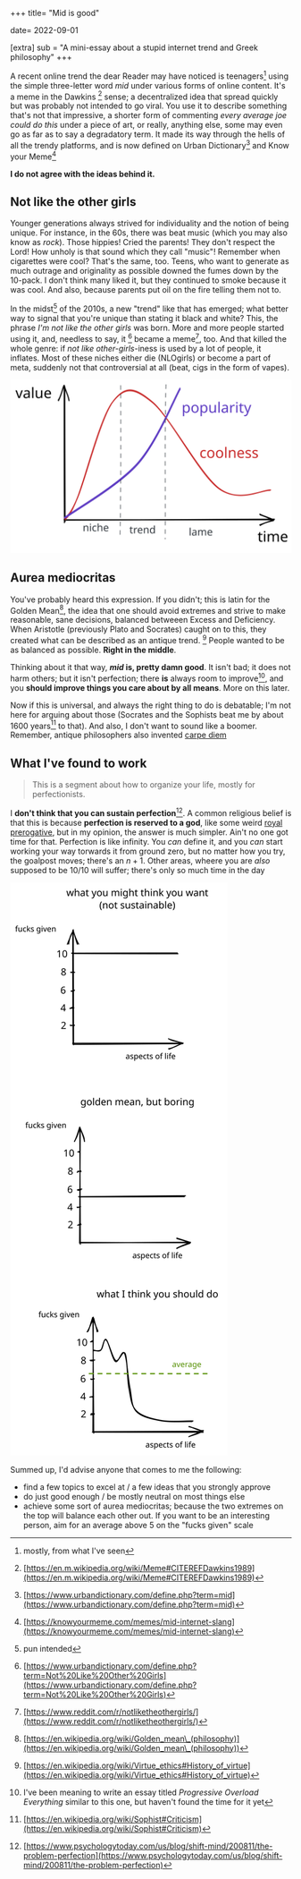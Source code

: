 +++
title= "Mid is good"

date= 2022-09-01

[extra]
sub = "A mini-essay about a stupid internet trend and Greek philosophy"
+++

A recent online trend the dear Reader may have noticed is teenagers[^1] using the simple three-letter word *mid* under various forms of online content. It's a meme in the Dawkins [^2] sense; a decentralized idea that spread quickly but was probably not intended to go viral. You use it to describe something that's not that impressive, a shorter form of commenting *every average joe could do this* under a piece of art, or really, anything else, some may even go as far as to say a degradatory term. It made its way through the hells of all the trendy platforms, and is now defined on Urban Dictionary[^3] and Know your Meme[^4]

**I do not agree with the ideas behind it.**

## Not like the other girls

Younger generations always strived for individuality and the notion of being unique. For instance, in the 60s, there was beat music (which you may also know as *rock*). Those hippies! Cried the parents! They don't respect the Lord! How unholy is that sound which they call "music"!
Remember when cigarettes were cool? That's the same, too. Teens, who want to generate as much outrage and originality as possible downed the fumes down by the 10-pack. I don't think many liked it, but they continued to smoke because it was cool. And also, because parents put oil on the fire telling them not to.

In the midst[^5] of the 2010s, a new "trend" like that has emerged; what better way to signal that you're unique than stating it black and white? This, the phrase *I'm not like the other girls* was born. More and more people started using it, and, needless to say, it [^6] became a meme[^7], too. And that killed the whole genre: if *not like other-girls*-iness is used by a lot of people, it inflates. Most of these niches either die (NLOgirls) or become a part of meta, suddenly not that controversial at all (beat, cigs in the form of vapes).

![How I imagine this works](./midisgood-1.svg)

## Aurea mediocritas

You've probably heard this expression. If you didn't; this is latin for the Golden Mean[^8], the idea that one should avoid extremes and strive to make reasonable, sane decisions, balanced betweeen Excess and Deficiency. When Aristotle (previously Plato and Socrates) caught on to this, they created what can be described as an antique trend. [^9] People wanted to be as balanced as possible. **Right in the middle**.

Thinking about it that way, ***mid* is, pretty damn good**. It isn't bad; it does not harm others; but it isn't perfection; there **is** always room to improve[^10], and you **should improve things you care about by all means**. More on this later.

Now if this is universal, and always the right thing to do is debatable; I'm not here for arguing about those (Socrates and the Sophists beat me by about 1600 years[^11] to that). And also, I don't want to sound like a boomer. Remember, antique philosophers also invented [carpe diem](https://en.wikipedia.org/wiki/Carpe_diem)

## What I've found to work

> This is a segment about how to organize your life, mostly for perfectionists.

I **don't think that you can sustain perfection**[^12]. A common religious belief is that this is because **perfection is reserved to a god**, like some weird [royal prerogative](https://en.wikipedia.org/wiki/Royal_prerogative), but in my opinion, the answer is much simpler. Ain't no one got time for that. Perfection is like infinity. You *can* define it, and you *can* start working your way torwards it from ground zero, but no matter how you try, the goalpost moves; there's an $n+1$. Other areas, wheere you are *also* supposed to be 10/10 will suffer; there's only so much time in the day

![](./midisgood-2.svg)


Summed up, I'd advise anyone that comes to me the following:
- find a few topics to excel at / a few ideas that you strongly approve
- do just good enough / be mostly neutral on most things else
- achieve some sort of aurea mediocritas; because the two extremes on the top will balance each other out. If you want to be an interesting person, aim for an average above 5 on the "fucks given" scale

[^1]: mostly, from what I've seen

[^2]: [https://en.m.wikipedia.org/wiki/Meme#CITEREFDawkins1989](https://en.m.wikipedia.org/wiki/Meme#CITEREFDawkins1989)

[^3]: [https://www.urbandictionary.com/define.php?term=mid](https://www.urbandictionary.com/define.php?term=mid)

[^4]: [https://knowyourmeme.com/memes/mid-internet-slang](https://knowyourmeme.com/memes/mid-internet-slang)

[^5]: pun intended

[^6]: [https://www.urbandictionary.com/define.php?term=Not%20Like%20Other%20Girls](https://www.urbandictionary.com/define.php?term=Not%20Like%20Other%20Girls)

[^7]: [https://www.reddit.com/r/notliketheothergirls/](https://www.reddit.com/r/notliketheothergirls/)

[^8]: [https://en.wikipedia.org/wiki/Golden_mean\_(philosophy)](https://en.wikipedia.org/wiki/Golden_mean\_(philosophy))

[^9]: [https://en.wikipedia.org/wiki/Virtue_ethics#History_of_virtue](https://en.wikipedia.org/wiki/Virtue_ethics#History_of_virtue)

[^10]: I've been meaning to write an essay titled *Progressive Overload Everything* similar to this one, but haven't found the time for it yet

[^11]: [https://en.wikipedia.org/wiki/Sophist#Criticism](https://en.wikipedia.org/wiki/Sophist#Criticism)

[^12]: [https://www.psychologytoday.com/us/blog/shift-mind/200811/the-problem-perfection](https://www.psychologytoday.com/us/blog/shift-mind/200811/the-problem-perfection)
